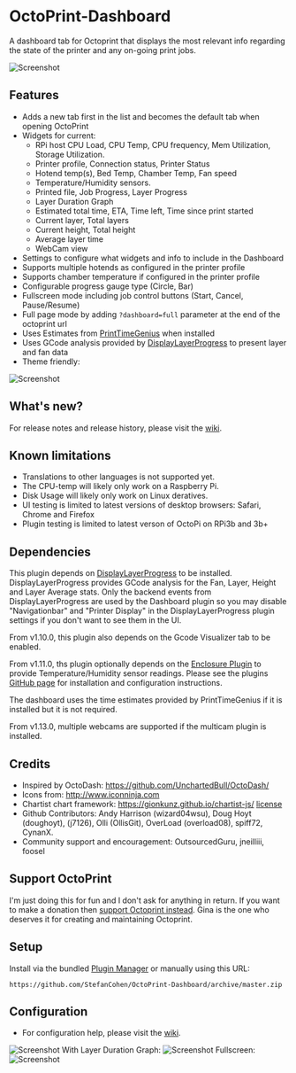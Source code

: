 # OctoPrint-Dashboard

A dashboard tab for Octoprint that displays the most relevant info regarding the state of the printer and any on-going print jobs.


![Screenshot](https://github.com/StefanCohen/OctoPrint-Dashboard/blob/master/screenshot.png)

## Features

* Adds a new tab first in the list and becomes the default tab when opening OctoPrint
* Widgets for current:
    * RPi host CPU Load, CPU Temp, CPU frequency, Mem Utilization, Storage Utilization.   
    * Printer profile, Connection status, Printer Status
    * Hotend temp(s), Bed Temp, Chamber Temp, Fan speed
    * Temperature/Humidity sensors.
    * Printed file, Job Progress, Layer Progress
    * Layer Duration Graph 
    * Estimated total time, ETA, Time left, Time since print started
    * Current layer, Total layers
    * Current height, Total height
    * Average layer time
    * WebCam view
* Settings to configure what widgets and info to include in the Dashboard
* Supports multiple hotends as configured in the printer profile
* Supports chamber temperature if configured in the printer profile
* Configurable progress gauge type (Circle, Bar) 
* Fullscreen mode including job control buttons (Start, Cancel, Pause/Resume)
* Full page mode by adding `?dashboard=full` parameter at the end of the octoprint url
* Uses Estimates from [PrintTimeGenius](https://plugins.octoprint.org/plugins/PrintTimeGenius/) when installed
* Uses GCode analysis provided by [DisplayLayerProgress](https://plugins.octoprint.org/plugins/DisplayLayerProgress/) to present layer and fan data 
* Theme friendly:

![Screenshot](https://github.com/StefanCohen/OctoPrint-Dashboard/blob/master/screenshot-theme.png)

## What's new?
For release notes and release history, please visit the [wiki](https://github.com/StefanCohen/OctoPrint-Dashboard/wiki).

## Known limitations
* Translations to other languages is not supported yet.
* The CPU-temp will likely only work on a Raspberry Pi. 
* Disk Usage will likely only work on Linux deratives.
* UI testing is limited to latest versions of desktop browsers: Safari, Chrome and Firefox
* Plugin testing is limited to latest verson of OctoPi on RPi3b and 3b+ 

## Dependencies

This plugin depends on [DisplayLayerProgress](https://plugins.octoprint.org/plugins/DisplayLayerProgress/) to be installed. DisplayLayerProgress provides GCode analysis for the Fan, Layer, Height and Layer Average stats. Only the backend events from DisplayLayerProgress are used by the Dashboard plugin so you may disable "Navigationbar" and "Printer Display" in the DisplayLayerProgress plugin settings if you don't want to see them in the UI. 

From v1.10.0, this plugin also depends on the Gcode Visualizer tab to be enabled. 

From v1.11.0, ths plugin optionally depends on the [Enclosure Plugin](https://plugins.octoprint.org/plugins/enclosure/) to provide Temperature/Humidity sensor readings. Please see the plugins [GitHub page](https://github.com/vitormhenrique/OctoPrint-Enclosure) for installation and configuration instructions.

The dashboard uses the time estimates provided by PrintTimeGenius if it is installed but it is not required.

From v1.13.0, multiple webcams are supported if the multicam plugin is installed.

## Credits

* Inspired by OctoDash: https://github.com/UnchartedBull/OctoDash/
* Icons from: http://www.iconninja.com
* Chartist chart framework: https://gionkunz.github.io/chartist-js/ [license](https://github.com/gionkunz/chartist-js/blob/master/LICENSE-WTFPL)
* Github Contributors: Andy Harrison (wizard04wsu), Doug Hoyt (doughoyt), (j7126), Olli (OllisGit), OverLoad (overload08), spiff72, CynanX.
* Community support and encouragement: OutsourcedGuru, jneilliii, foosel

## Support OctoPrint

I'm just doing this for fun and I don't ask for anything in return. If you want to make a donation then [support Octoprint instead](https://octoprint.org/support-octoprint/). Gina is the one who deserves it for creating and maintaining Octoprint.

## Setup

Install via the bundled [Plugin Manager](https://github.com/foosel/OctoPrint/wiki/Plugin:-Plugin-Manager) or manually using this URL:

    https://github.com/StefanCohen/OctoPrint-Dashboard/archive/master.zip

## Configuration

* For configuration help, please visit the [wiki](https://github.com/StefanCohen/OctoPrint-Dashboard/wiki).

![Screenshot](https://github.com/StefanCohen/OctoPrint-Dashboard/blob/master/screenshot-theme2.png)
With Layer Duration Graph:
![Screenshot](https://github.com/StefanCohen/OctoPrint-Dashboard/blob/master/screenshot-graph.png)
Fullscreen:
![Screenshot](https://github.com/StefanCohen/OctoPrint-Dashboard/blob/master/screenshot-fullscreen.png)
